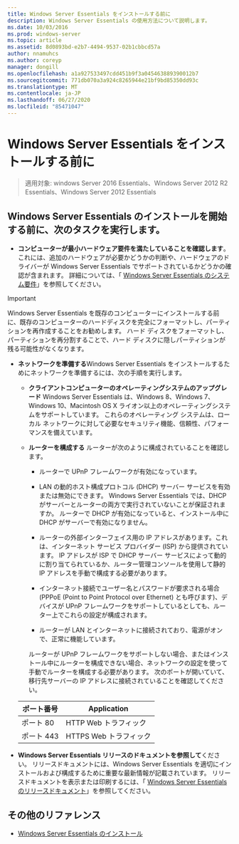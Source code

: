 ```yaml
---
title: Windows Server Essentials をインストールする前に
description: Windows Server Essentials の使用方法について説明します。
ms.date: 10/03/2016
ms.prod: windows-server
ms.topic: article
ms.assetid: 8d0893bd-e2b7-4494-9537-02b1cbbcd57a
author: nnamuhcs
ms.author: coreyp
manager: dongill
ms.openlocfilehash: a1a927533497cdd451b9f3a045463889390012b7
ms.sourcegitcommit: 771db070a3a924c8265944e21bf9bd85350dd93c
ms.translationtype: MT
ms.contentlocale: ja-JP
ms.lasthandoff: 06/27/2020
ms.locfileid: "85471047"
---
```

# <a name="before-you-install-windows-server-essentials"></a>Windows Server Essentials をインストールする前に

>適用対象: windows Server 2016 Essentials、Windows Server 2012 R2 Essentials、Windows Server 2012 Essentials

##  <a name="before-you-begin-your-installation-of--windows-server-essentials-perform-the-following-tasks"></a><a name="BKMK_BeforeYouBegin"></a>Windows Server Essentials のインストールを開始する前に、次のタスクを実行します。

-   **コンピューターが最小ハードウェア要件を満たしていることを確認します**。 これには、追加のハードウェアが必要かどうかの判断や、ハードウェアのドライバーが Windows Server Essentials でサポートされているかどうかの確認が含まれます。 詳細については、「 [Windows Server Essentials のシステム要件](../get-started/system-requirements.md)」を参照してください。

> [!IMPORTANT]
> Windows Server Essentials を既存のコンピューターにインストールする前に、既存のコンピューターのハードディスクを完全にフォーマットし、パーティションを再作成することをお勧めします。 ハード ディスクをフォーマットし、パーティションを再分割することで、ハード ディスクに隠しパーティションが残る可能性がなくなります。

- **ネットワークを準備する**Windows Server Essentials をインストールするためにネットワークを準備するには、次の手順を実行します。


  - **クライアントコンピューターのオペレーティングシステムのアップグレード** Windows Server Essentials は、Windows 8、Windows 7、Windows 10、Macintosh OS X ライオン以上のオペレーティングシステムをサポートしています。 これらのオペレーティング システムは、ローカル ネットワークに対して必要なセキュリティ機能、信頼性、パフォーマンスを備えています。

  - **ルーターを構成する** ルーターが次のように構成されていることを確認します。

    -   ルーターで UPnP フレームワークが有効になっています。

    -   LAN の動的ホスト構成プロトコル (DHCP) サーバー サービスを有効または無効にできます。  Windows Server Essentials では、DHCP がサーバーとルーターの両方で実行されていないことが保証されますか。 ルーターで DHCP が有効になっていると、インストール中に DHCP がサーバーで有効になりません。

    -   ルーターの外部インターフェイス用の IP アドレスがあります。これは、インターネット サービス プロバイダー (ISP) から提供されています。 IP アドレスが ISP で DHCP サーバー サービスによって動的に割り当てられているか、ルーター管理コンソールを使用して静的 IP アドレスを手動で構成する必要があります。

    -   インターネット接続でユーザー名とパスワードが要求される場合 (PPPoE (Point to Point Protocol over Ethernet) とも呼びます)、デバイスが UPnP フレームワークをサポートしているとしても、ルーター上でこれらの設定が構成されます。

    -   ルーターが LAN とインターネットに接続されており、電源がオンで、正常に機能しています。

    ルーターが UPnP フレームワークをサポートしない場合、またはインストール中にルーターを構成できない場合、ネットワークの設定を使って手動でルーターを構成する必要があります。 次のポートが開いていて、移行先サーバーの IP アドレスに接続されていることを確認してください。

  |ポート番号|Application|
  |-----------------|-----------------|
  |ポート 80|HTTP Web トラフィック|
  |ポート 443|HTTPS Web トラフィック|


- **Windows Server Essentials リリースのドキュメントを参照して**ください。 リリースドキュメントには、Windows Server Essentials を適切にインストールおよび構成するために重要な最新情報が記載されています。 リリースドキュメントを表示または印刷するには、「 [Windows Server Essentials のリリースドキュメント](../get-started/release-notes.md)」を参照してください。

## <a name="additional-references"></a>その他のリファレンス

-   [Windows Server Essentials のインストール](Install-Windows-Server-Essentials.md)


